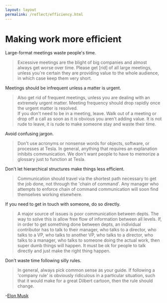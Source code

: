 ```yaml
---
layout: layout
permalink: /reflect/efficiency.html
---
```


# Making work more efficient

Large-format meetings waste people's time.

> Excessive meetings are the blight of big companies and almost always get worse over time. Please get [rid] of all large meetings, unless you're certain they are providing value to the whole audience, in which case keep them very short.  

Meetings should be infrequent unless a matter is urgent.  

> Also get rid of frequent meetings, unless you are dealing with an extremely urgent matter. Meeting frequency should drop rapidly once the urgent matter is resolved.   
If you don't need to be in a meeting, leave. Walk out of a meeting or drop off a call as soon as it is obvious you aren't adding value. It is not rude to leave, it is rude to make someone stay and waste their time.   

Avoid confusing jargon.  

> Don't use acronyms or nonsense words for objects, software, or processes at Tesla. In general, anything that requires an explanation inhibits communication. We don't want people to have to memorize a glossary just to function at Tesla.   

Don't let hierarchical structures make things less efficient.  

> Communication should travel via the shortest path necessary to get the job done, not through the 'chain of command'. Any manager who attempts to enforce chain of command communication will soon find themselves working elsewhere.   

If you need to get in touch with someone, do so directly.  

> A major source of issues is poor communication between depts. The way to solve this is allow free flow of information between all levels. If, in order to get something done between depts, an individual contributor has to talk to their manager, who talks to a director, who talks to a VP, who talks to another VP, who talks to a director, who talks to a manager, who talks to someone doing the actual work, then super dumb things will happen. It must be ok for people to talk directly and just make the right thing happen.  

Don't waste time following silly rules.  

> In general, always pick common sense as your guide. If following a 'company rule' is obviously ridiculous in a particular situation, such that it would make for a great Dilbert cartoon, then the rule should change.  

-[Elon Musk](https://en.wikipedia.org/wiki/Elon_Musk)

